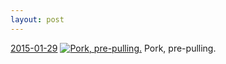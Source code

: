 ```yaml
---
layout: post
---
```


<p>
  <time><a href="/394">2015-01-29</a></time>
  <a href="/394"><img src="{{ site.assets_url }}/394-484.jpg" srcset="{{ site.assets_url }}/394-968.jpg 968w, {{ site.assets_url }}/394-726.jpg 726w, {{ site.assets_url }}/394-484.jpg 484w, {{ site.assets_url }}/394-242.jpg 242w" sizes="(min-width: 700px) 50vw, calc(100vw - 2rem)" alt="Pork, pre-pulling." /></a>
  <span>Pork, pre-pulling.</span>
</p>
